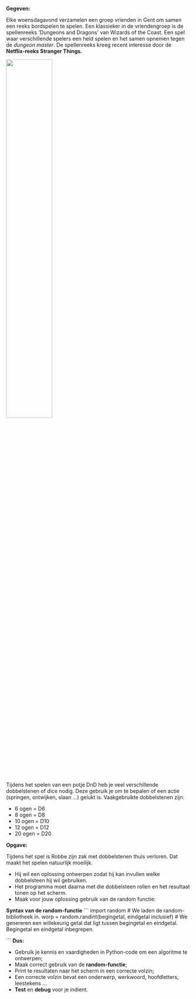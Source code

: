 **Gegeven:**

Elke woensdagavond verzamelen een groep vrienden in Gent om samen een reeks bordspelen te spelen. 
Een klassieker in de vriendengroep is de spellenreeks 'Dungeons and Dragons' van Wizards of the Coast. Een spel waar verschillende 
spelers een held spelen en het samen opnemen tegen de *dungeon master*. De spellenreeks kreeg recent interesse door de **Netflix-reeks Stranger Things.**

<img src="https://cdn.vox-cdn.com/thumbor/PSVKLPQqGklN3WSId5WBsp_H5fw=/1400x788/filters:format(jpeg)/cdn.vox-cdn.com/uploads/chorus_asset/file/8294421/stranger_things_dustin_mike_lucas_4240.jpg" width="50%"/>



Tijdens het spelen van een potje DnD heb je veel verschillende dobbelstenen of dice nodig. Deze gebruik je om te bepalen of een actie (springen, ontwijken, slaan ...) gelukt is. 
Vaakgebruikte dobbelstenen zijn: 
* 6 ogen = D6
* 8 ogen = D8
* 10 ogen = D10
* 12 ogen = D12
* 20 ogen = D20 

**Opgave:** 

Tijdens het spel is Robbe zijn zak met dobbelstenen thuis verloren. Dat maakt het spelen natuurlijk moeilijk. 
* Hij wil een oplossing ontwerpen zodat hij kan invullen welke dobbelsteen hij wil gebruiken. 
* Het programma moet daarna met die dobbelsteen rollen en het resultaat tonen op het scherm. 
* Maak voor jouw oplossing gebruik van de random functie: 


**Syntax van de random-functie**
´´´
import random # We laden de random-bibliotheek in. 
worp = random.randint(begingetal, eindgetal inclusief) # We genereren een willekeurig getal dat ligt tussen begingetal en eindgetal. Begingetal en eindgetal inbegrepen. 

´´´
**Dus:** 
* Gebruik je kennis en vaardigheden in Python-code om een algoritme te ontwerpen; 
* Maak correct gebruik van de **random-functie**; 
* Print te resultaten naar het scherm in een correcte volzin; 
* Een correcte volzin bevat een onderwerp, werkwoord, hoofdletters, leestekens ... 
* **Test** en **debug** voor je indient. 